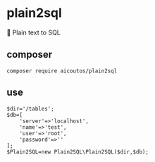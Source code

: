 # plain2sql
:pencil: Plain text to SQL

## composer
	composer require aicoutos/plain2sql
	
## use
```
$dir='/tables';
$db=[
	'server'=>'localhost',
	'name'=>'test',
	'user'=>'root',
	'password'=>''
];
$Plain2SQL=new Plain2SQL\Plain2SQL($dir,$db);
```
